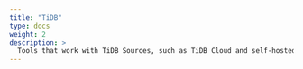 ```yaml
---
title: "TiDB"
type: docs
weight: 2
description: > 
  Tools that work with TiDB Sources, such as TiDB Cloud and self-hosted TiDB.
---
```

